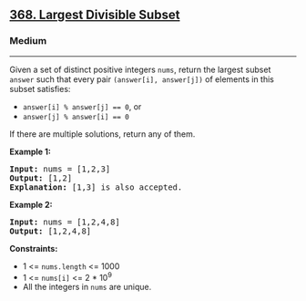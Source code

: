 <h2><a href="https://leetcode.com/problems/largest-divisible-subset">368. Largest Divisible Subset</a></h2>
<h3>Medium</h3>
<hr>
<p>Given a set of distinct positive integers <code>nums</code>, return the largest subset <code>answer</code> such that every pair <code>(answer[i], answer[j])</code> of elements in this subset satisfies:</p>
<ul>
  <li><code>answer[i] % answer[j] == 0</code>, or</li>
  <li><code>answer[j] % answer[i] == 0</code></li>
</ul>
<p>If there are multiple solutions, return any of them.</p>
<p><strong>Example 1:</strong></p>
<pre>
<strong>Input:</strong> nums = [1,2,3]
<strong>Output:</strong> [1,2]
<strong>Explanation:</strong> [1,3] is also accepted.
</pre>
<p><strong>Example 2:</strong></p>
<pre>
<strong>Input:</strong> nums = [1,2,4,8]
<strong>Output:</strong> [1,2,4,8]
</pre>
<p><strong>Constraints:</strong></p>
<ul>
  <li>1 <= <code>nums.length</code> <= 1000</li>
  <li>1 <= <code>nums[i]</code> <= 2 * 10<sup>9</sup></li>
  <li>All the integers in <code>nums</code> are unique.</li>
</ul>
